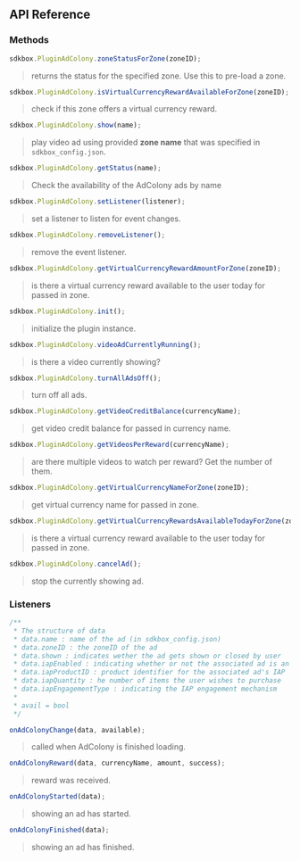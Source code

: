 ## API Reference

### Methods
```javascript
sdkbox.PluginAdColony.zoneStatusForZone(zoneID);
```
> returns the status for the specified zone. Use this to pre-load a zone.

```javascript
sdkbox.PluginAdColony.isVirtualCurrencyRewardAvailableForZone(zoneID);
```
> check if this zone offers a virtual currency reward.

```javascript
sdkbox.PluginAdColony.show(name);
```
> play video ad using provided __zone name__ that was specified in `sdkbox_config.json`.

```javascript
sdkbox.PluginAdColony.getStatus(name);
```
> Check the availability of the AdColony ads by name

```javascript
sdkbox.PluginAdColony.setListener(listener);
```
> set a listener to listen for event changes.

```javascript
sdkbox.PluginAdColony.removeListener();
```
> remove the event listener.

```javascript
sdkbox.PluginAdColony.getVirtualCurrencyRewardAmountForZone(zoneID);
```
> is there a virtual currency reward available to the user today for passed in zone.

```javascript
sdkbox.PluginAdColony.init();
```
> initialize the plugin instance.

```javascript
sdkbox.PluginAdColony.videoAdCurrentlyRunning();
```
> is there a video currently showing?

```javascript
sdkbox.PluginAdColony.turnAllAdsOff();
```
> turn off all ads.

```javascript
sdkbox.PluginAdColony.getVideoCreditBalance(currencyName);
```
> get video credit balance for passed in currency name.

```javascript
sdkbox.PluginAdColony.getVideosPerReward(currencyName);
```
> are there multiple videos to watch per reward? Get the number of them.

```javascript
sdkbox.PluginAdColony.getVirtualCurrencyNameForZone(zoneID);
```
> get virtual currency name for passed in zone.

```javascript
sdkbox.PluginAdColony.getVirtualCurrencyRewardsAvailableTodayForZone(zoneID);
```
> is there a virtual currency reward available to the user today for passed in
zone.

```javascript
sdkbox.PluginAdColony.cancelAd();
```
> stop the currently showing ad.

### Listeners
```cpp
/**
 * The structure of data
 * data.name : name of the ad (in sdkbox_config.json)
 * data.zoneID : the zoneID of the ad
 * data.shown : indicates wether the ad gets shown or closed by user
 * data.iapEnabled : indicating whether or not the associated ad is an IAP
 * data.iapProductID : product identifier for the associated ad's IAP
 * data.iapQuantity : he number of items the user wishes to purchase
 * data.iapEngagementType : indicating the IAP engagement mechanism
 *
 * avail = bool
 */
```
```javascript
onAdColonyChange(data, available);
```
> called when AdColony is finished loading.

```javascript
onAdColonyReward(data, currencyName, amount, success);
```
> reward was received.

```javascript
onAdColonyStarted(data);
```
> showing an ad has started.

```javascript
onAdColonyFinished(data);
```
> showing an ad has finished.
